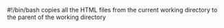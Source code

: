 #!/bin/bash
copies all the HTML files from the current working directory to the parent of the working directory
